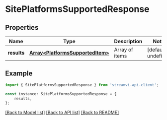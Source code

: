 # SitePlatformsSupportedResponse


## Properties

Name | Type | Description | Notes
------------ | ------------- | ------------- | -------------
**results** | [**Array&lt;PlatformsSupportedItem&gt;**](PlatformsSupportedItem.md) | Array of items | [default to undefined]

## Example

```typescript
import { SitePlatformsSupportedResponse } from 'streamvi-api-client';

const instance: SitePlatformsSupportedResponse = {
    results,
};
```

[[Back to Model list]](../README.md#documentation-for-models) [[Back to API list]](../README.md#documentation-for-api-endpoints) [[Back to README]](../README.md)

